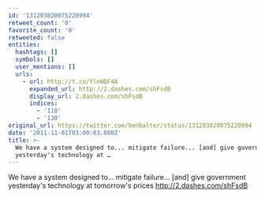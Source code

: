 ```yaml
---
id: '131203820075220994'
retweet_count: '0'
favorite_count: '0'
retweeted: false
entities:
  hashtags: []
  symbols: []
  user_mentions: []
  urls:
    - url: http://t.co/YlnWQF4A
      expanded_url: http://2.dashes.com/shFsdB
      display_url: 2.dashes.com/shFsdB
      indices:
        - '118'
        - '138'
original_url: https://twitter.com/benbalter/status/131203820075220994
date: '2011-11-01T03:00:03.000Z'
title: >-
  We have a system designed to... mitigate failure... [and] give government
  yesterday's technology at …
---
```


We have a system designed to... mitigate failure... [and] give government yesterday's technology at tomorrow's prices http://2.dashes.com/shFsdB